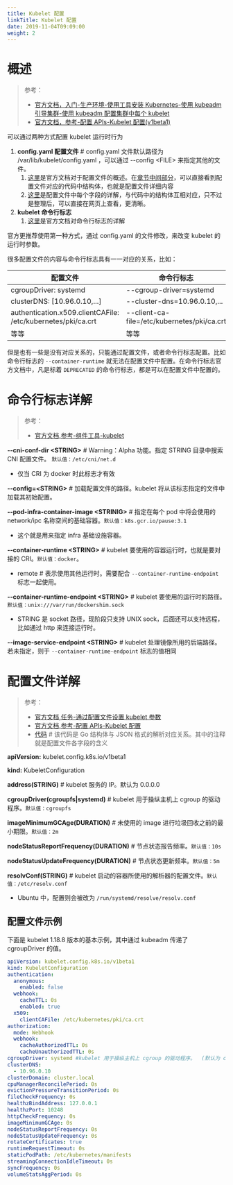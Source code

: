 ```yaml
---
title: Kubelet 配置
linkTitle: Kubelet 配置
date: 2019-11-04T09:09:00
weight: 2
---
```


# 概述

> 参考：
>
> - [官方文档，入门-生产环境-使用工具安装 Kubernetes-使用 kubeadm 引导集群-使用 kubeadm 配置集群中每个 kubelet](https://kubernetes.io/zh/docs/setup/production-environment/tools/kubeadm/kubelet-integration/)
> - [官方文档，参考-配置 APIs-Kubelet 配置(v1beta1)](https://kubernetes.io/docs/reference/config-api/kubelet-config.v1beta1/)

可以通过两种方式配置 kubelet 运行时行为

1. **config.yaml 配置文件** # config.yaml 文件默认路径为 /var/lib/kubelet/config.yaml ，可以通过 --config \<FILE> 来指定其他的文件。
   1. [这里](https://kubernetes.io/docs/tasks/administer-cluster/kubelet-config-file/)是官方文档对于配置文件的概述。在[章节中间部分](https://github.com/kubernetes/kubernetes/blob/master/staging/src/k8s.io/kubelet/config/v1beta1/types.go)，可以直接看到配置文件对应的代码中结构体，也就是配置文件详细内容
   2. [这里](https://kubernetes.io/docs/reference/config-api/kubelet-config.v1beta1/)是配置文件中每个字段的详解，与代码中的结构体互相对应，只不过是整理后，可以直接在网页上查看，更清晰。
2. **kubelet 命令行标志**
   1. [这里](https://kubernetes.io/docs/reference/command-line-tools-reference/kubelet/)是官方文档对命令行标志的详解

官方更推荐使用第一种方式，通过 config.yaml 的文件修改，来改变 kubelet 的运行时参数。

很多配置文件的内容与命令行标志具有一一对应的关系，比如：

| 配置文件                                                     | 命令行标志                                  |
| ------------------------------------------------------------ | ------------------------------------------- |
| cgroupDriver: systemd                                        | --cgroup-driver=systemd                     |
| clusterDNS: \[10.96.0.10,...]                                | --cluster-dns=10.96.0.10,...                |
| authentication.x509.clientCAFile: /etc/kubernetes/pki/ca.crt | --client-ca-file=/etc/kubernetes/pki/ca.crt |
| 等等                                                         | 等等                                        |

但是也有一些是没有对应关系的，只能通过配置文件，或者命令行标志配置。比如命令行标志的 `--container-runtime` 就无法在配置文件中配置。在命令行标志官方文档中，凡是标着 `DEPRECATED` 的命令行标志，都是可以在配置文件中配置的。

# 命令行标志详解

> 参考：
>
> - [官方文档,参考-组件工具-kubelet](https://kubernetes.io/docs/reference/command-line-tools-reference/kubelet/)

**--cni-conf-dir \<STRING>** # Warning：Alpha 功能。指定 STRING 目录中搜索 CNI 配置文件。 `默认值：/etc/cni/net.d`

- 仅当 CRI 为 docker 时此标志才有效

**--config=\<STRING>** # 加载配置文件的路径。kubelet 将从该标志指定的文件中加载其初始配置。

**--pod-infra-container-image \<STRINIG>** # 指定在每个 pod 中将会使用的 network/ipc 名称空间的基础容器。`默认值：k8s.gcr.io/pause:3.1`

- 这个就是用来指定 infra 基础设施容器。

**--container-runtime \<STRING>** # kubelet 要使用的容器运行时，也就是要对接的 CRI。`默认值：docker`。

- remote # 表示使用其他运行时。需要配合 `--container-runtime-endpoint` 标志一起使用。

**--container-runtime-endpoint \<STRING>** # kubelet 要使用的运行时的路径。`默认值：unix:///var/run/dockershim.sock`

- STRING 是 socket 路径，现阶段只支持 UNIX sock，后面还可以支持远程，比如通过 http 来连接运行时。

**--image-service-endpoint \<STRING>** # kubelet 处理镜像所用的后端路径。若未指定，则于 `--container-runtime-endpoint` 标志的值相同

# 配置文件详解

> 参考：
>
> - [官方文档,任务-通过配置文件设置 kubelet 参数](https://kubernetes.io/docs/tasks/administer-cluster/kubelet-config-file/)
> - [官方文档,参考-配置 APIs-Kubelet 配置](https://kubernetes.io/docs/reference/config-api/kubelet-config.v1beta1/)
> - [代码](https://github.com/kubernetes/kubernetes/blob/master/staging/src/k8s.io/kubelet/config/v1beta1/types.go) # 该代码是 Go 结构体与 JSON 格式的解析对应关系。其中的注释就是配置文件各字段的含义

**apiVersion:** kubelet.config.k8s.io/v1beta1

**kind:** KubeletConfiguration

**address(STRING)** # kubelet 服务的 IP。默认为 0.0.0.0

**cgroupDriver(cgroupfs|systemd)** # kubelet 用于操纵主机上 cgroup 的驱动程序。`默认值：cgroupfs`

**imageMinimumGCAge(DURATION)** # 未使用的 image 进行垃圾回收之前的最小期限。`默认值：2m`

**nodeStatusReportFrequency(DURATION)** # 节点状态报告频率。`默认值：10s`

**nodeStatusUpdateFrequency(DURATION)** # 节点状态更新频率。`默认值：5m`

**resolvConf(STRING)** # kubelet 启动的容器所使用的解析器的配置文件。`默认值：/etc/resolv.conf`

- Ubuntu 中，配置则会被改为 `/run/systemd/resolve/resolv.conf`

## 配置文件示例

下面是 kubelet 1.18.8 版本的基本示例，其中通过 kubeadm 传递了 cgroupDriver 的值。

```yaml
apiVersion: kubelet.config.k8s.io/v1beta1
kind: KubeletConfiguration
authentication:
  anonymous:
    enabled: false
  webhook:
    cacheTTL: 0s
    enabled: true
  x509:
    clientCAFile: /etc/kubernetes/pki/ca.crt
authorization:
  mode: Webhook
  webhook:
    cacheAuthorizedTTL: 0s
    cacheUnauthorizedTTL: 0s
cgroupDriver: systemd #kubelet 用于操纵主机上 cgroup 的驱动程序。  (默认为 cgroupfs )
clusterDNS:
  - 10.96.0.10
clusterDomain: cluster.local
cpuManagerReconcilePeriod: 0s
evictionPressureTransitionPeriod: 0s
fileCheckFrequency: 0s
healthzBindAddress: 127.0.0.1
healthzPort: 10248
httpCheckFrequency: 0s
imageMinimumGCAge: 0s
nodeStatusReportFrequency: 0s
nodeStatusUpdateFrequency: 0s
rotateCertificates: true
runtimeRequestTimeout: 0s
staticPodPath: /etc/kubernetes/manifests
streamingConnectionIdleTimeout: 0s
syncFrequency: 0s
volumeStatsAggPeriod: 0s
```
